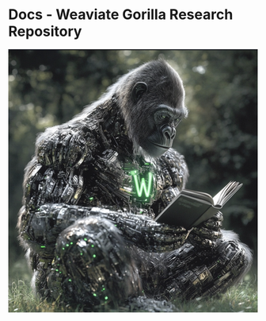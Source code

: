 # Docs - Weaviate Gorilla Research Repository

![Weaviate Gorilla](../visuals/weaviate-gorillas/gorilla-112.png)
